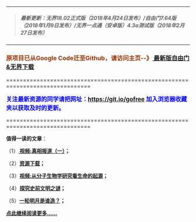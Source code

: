 ***
>##### 最新更新：无界18.02正式版（2018年4月24日发布）/自由门7.64版（2018年1月9日发布）/无界一点通（安卓版）4.3a测试版（2018年2月27日发布）
***

<h3><font color="#993300"> 原项目已从Google Code迁至Github，请访问主页--》<a href="https://github.com/sglfree/freesky/wiki/%E8%87%AA%E7%94%B1%E9%97%A8%E6%9C%80%E6%96%B0%E7%89%88%E4%B8%8B%E8%BD%BD-%E6%97%A0%E7%95%8C%E6%B5%8F%E8%A7%88%E6%9C%80%E6%96%B0%E6%AD%A3%E5%BC%8F%E7%89%88%E4%B8%8B%E8%BD%BD-%E7%BF%BB%E5%A2%99%E8%BD%AF%E4%BB%B6%E4%B8%8B%E8%BD%BD" target="_blank"> 最新版自由门&无界下载</a></font></h3>
<p>===============================================================================</p>
<font color="blue" size="3"><strong>关注最新资源的同学请把网址：<font color="#993300"><a href="https://git.io/gofree" target="_blank">https://git.io/gofree</a> </font>加入浏览器收藏夹以获取及时的更新。</strong></font>
<p>===============================================================================</p>
<p><strong>值得一读的文章</strong>：</p>
<p>（1）<strong><a href="https://d2x9dt9ry1n9vb.cloudfront.net/go/truth" target="_blank"> 视频:真相报道（一）</a>；</strong></p>
<p>（2）<strong><a href="https://d2x9dt9ry1n9vb.cloudfront.net/res-download/" target="_blank">资源下载</a>；</strong></p>
<p>（3）<strong><a href="https://d2x9dt9ry1n9vb.cloudfront.net/go/biology" target="_blank">视频:从分子生物学研究看生命的起源</a>；</strong></p>
<p>（4）<strong><a href="https://d2x9dt9ry1n9vb.cloudfront.net/go/discovery" target="_blank">探究史前文明之谜</a>；</strong></p>
<p>（5）<strong><a href="https://d2x9dt9ry1n9vb.cloudfront.net/go/moon" target="_blank">一轮明月是谁造？</a>；</strong></p>
<p><strong><a href="https://d2x9dt9ry1n9vb.cloudfront.net/" target="_blank">点此继续阅读更多……</a></strong></p>

